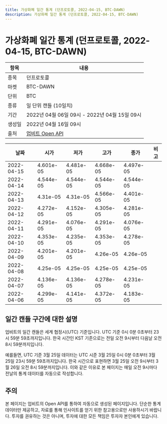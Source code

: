 ```yaml
---
title: 가상화폐 일간 통계 (던프로토콜, 2022-04-15, BTC-DAWN)
description: 가상화폐 일간 통계 (던프로토콜, 2022-04-15, BTC-DAWN)
---
```



가상화폐 일간 통계 (던프로토콜, 2022-04-15, BTC-DAWN)
===

|항목|내용|
|--|--|
|종목|던프로토콜|
|마켓|BTC-DAWN|
|단위|BTC|
|종류|일 단위 캔들 (10일치)|
|기간|2022년 04월 06일 09시 - 2022년 04월 15일 09시|
|생성일|2022년 04월 16일 09시|
|출처|[업비트 Open API](https://docs.upbit.com)|


|날짜|시가|저가|고가|종가|비고|
|--|--|--|--|--|--|
|2022-04-15|4.601e-05|4.481e-05|4.668e-05|4.497e-05|    |
|2022-04-14|4.544e-05|4.544e-05|4.544e-05|4.544e-05|    |
|2022-04-13|4.31e-05|4.31e-05|4.566e-05|4.401e-05|    |
|2022-04-12|4.272e-05|4.152e-05|4.305e-05|4.281e-05|    |
|2022-04-11|4.291e-05|4.076e-05|4.291e-05|4.076e-05|    |
|2022-04-10|4.353e-05|4.235e-05|4.353e-05|4.278e-05|    |
|2022-04-09|4.201e-05|4.201e-05|4.26e-05|4.26e-05|    |
|2022-04-08|4.25e-05|4.25e-05|4.25e-05|4.25e-05|    |
|2022-04-07|4.136e-05|4.136e-05|4.278e-05|4.231e-05|    |
|2022-04-06|4.299e-05|4.141e-05|4.372e-05|4.183e-05|    |


일간 캔들 구간에 대한 설명
---


업비트의 일간 캔들은 세계 협정시(UTC) 기준입니다. 
UTC 기준 0시 0분 0초부터 23시 59분 59초까지입니다. 
한국 시간인 KST 기준으로는 전일 오전 9시부터 다음날 오전 8시 59분까지입니다. 


예를들면, UTC 기준 3월 25일 데이터는 UTC 시준 3월 25일 0시 0분 0초부터 3월 25일 23시 59분 59초까지입니다. 
한국 시간으로 표현하면 3월 25일 오전 9시부터 3월 26일 오전 8시 59분까지입니다. 
이와 같은 이유로 본 페이지는 매일 오전 9시마다 전날의 통계 데이터를 자동으로 작성합니다. 


주의
---


본 페이지는 업비트의 Open API를 통하여 자동으로 생성된 페이지입니다. 
단순한 통계 데이터만 제공하고, 자료를 통해 인사이트를 얻기 위한 참고용으로만 사용하시기 바랍니다. 
투자를 권유하는 것은 아니며, 투자에 대한 모든 책임은 투자자 본인에게 있습니다. 
